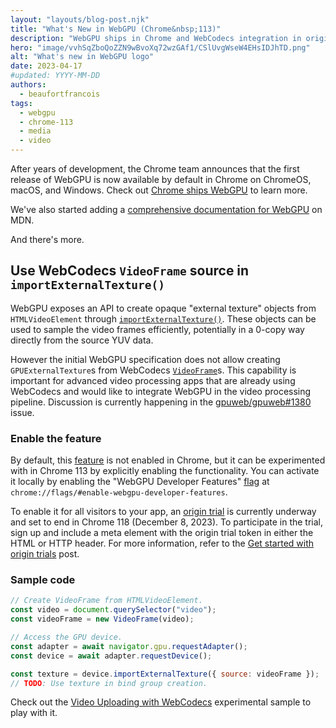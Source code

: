 ```yaml
---
layout: "layouts/blog-post.njk"
title: "What's New in WebGPU (Chrome&nbsp;113)"
description: "WebGPU ships in Chrome and WebCodecs integration in origin trial"
hero: "image/vvhSqZboQoZZN9wBvoXq72wzGAf1/CSlUvgWseW4EHsIDJhTD.png"
alt: "What's new in WebGPU logo"
date: 2023-04-17
#updated: YYYY-MM-DD
authors:
  - beaufortfrancois
tags:
  - webgpu
  - chrome-113
  - media
  - video
---
```


After years of development, the Chrome team announces that the first release of WebGPU is now available by default in Chrome on ChromeOS, macOS, and Windows. Check out [Chrome ships WebGPU](/blog/webgpu-release) to learn more.

We've also started adding a [comprehensive documentation for WebGPU](https://developer.mozilla.org/docs/Web/API/WebGPU_API) on MDN.

And there's more.

## Use WebCodecs `VideoFrame` source in `importExternalTexture()`

WebGPU exposes an API to create opaque "external texture" objects from `HTMLVideoElement` through [`importExternalTexture()`](https://www.w3.org/TR/webgpu/#dom-gpudevice-importexternaltexture). These objects can be used to sample the video frames efficiently, potentially in a 0-copy way directly from the source YUV data.

However the initial WebGPU specification does not allow creating `GPUExternalTexture`s from WebCodecs [`VideoFrame`](https://developer.mozilla.org/docs/Web/API/VideoFrame)s. This capability is important for advanced video processing apps that are already using WebCodecs and would like to integrate WebGPU in the video processing pipeline. Discussion is currently happening in the [gpuweb/gpuweb#1380](https://github.com/gpuweb/gpuweb/issues/1380) issue.

### Enable the feature

By default, this [feature](https://chromestatus.com/feature/5078348864159744) is not enabled in Chrome, but it can be experimented with in Chrome&nbsp;113 by explicitly enabling the functionality. You can activate it locally by enabling the "WebGPU Developer Features" [flag](/docs/web-platform/chrome-flags/#chromeflags) at `chrome://flags/#enable-webgpu-developer-features`.

To enable it for all visitors to your app, an [origin trial](/origintrials/#/view_trial/1705738358866575361) is currently underway and set to end in Chrome&nbsp;118 (December 8, 2023).  To participate in the trial, sign up and include a meta element with the origin trial token in either the HTML or HTTP header. For more information, refer to the [Get started with origin trials](/docs/web-platform/origin-trials/) post.

### Sample code

```js
// Create VideoFrame from HTMLVideoElement.
const video = document.querySelector("video");
const videoFrame = new VideoFrame(video);

// Access the GPU device.
const adapter = await navigator.gpu.requestAdapter();
const device = await adapter.requestDevice();

const texture = device.importExternalTexture({ source: videoFrame });
// TODO: Use texture in bind group creation.
```

Check out the [Video Uploading with WebCodecs](https://webgpu.github.io/webgpu-samples/samples/videoUploadingWebCodecs) experimental sample to play with it.
